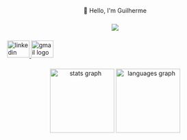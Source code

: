 <p align="center">👋 Hello, I'm Guilherme</p>

###

<div align="center">
  <img src="https://visitor-badge.laobi.icu/badge?page_id=Guilherme.Guilherme&"  />
</div>

###

<div align="left">
  <a href="www.linkedin.com/in/guilhermeadamdesouza" target="_blank">
    <img src="https://raw.githubusercontent.com/maurodesouza/profile-readme-generator/master/src/assets/icons/social/linkedin/default.svg" width="52" height="40" alt="linkedin logo"  />
  </a>
  <a href="guilhermesouzaadam@gmail.com" target="_blank">
    <img src="https://raw.githubusercontent.com/maurodesouza/profile-readme-generator/master/src/assets/icons/social/gmail/default.svg" width="52" height="40" alt="gmail logo"  />
  </a>
</div>

###

<div align="center">
  <img src="https://github-readme-stats.vercel.app/api?username=Guilherme&hide_title=false&hide_rank=true&show_icons=true&include_all_commits=true&count_private=true&disable_animations=false&theme=tokyonight&locale=en&hide_border=false&order=1&custom_title=%F0%9F%93%8AGithub%20Stats" height="150" alt="stats graph"  />
  <img src="https://github-readme-stats.vercel.app/api/top-langs?username=Guilherme&locale=en&hide_title=false&layout=compact&card_width=320&langs_count=10&theme=tokyonight&hide_border=false&order=2&custom_title=%F0%9F%93%8CMost%20Used%20Languages" height="150" alt="languages graph"  />
</div>

###
